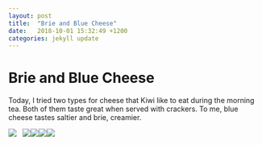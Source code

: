 ```yaml
---
layout: post
title:  "Brie and Blue Cheese"
date:   2018-10-01 15:32:49 +1200
categories: jekyll update
---
```


# Brie and Blue Cheese

Today, I tried two types for cheese that Kiwi like to eat during the morning tea. Both of them taste great when served with crackers. To me, blue cheese tastes saltier and brie, creamier.

<p><img src="http://www.doppelme.com/100/DM1443156LRD/avatar.gif" /><span>&nbsp; &nbsp;</span><img src="http://l.wigflip.com/idmsY2WD/wigflip-ds.gif" /><img src="http://l.wigflip.com/1rZVaBY0/superstickies.png" /><img src="http://l.wigflip.com/1aHX2l0f/tinytags.png" /><img src="http://l.wigflip.com/a/oWNQYEHe/screedbot.gif" /></p>
